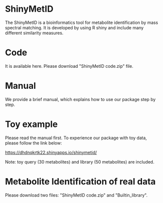# ShinyMetID
The ShinyMetID is a bioinformatics tool for metabolite identification by mass spectral matching. 
It is developed by using R shiny and include many different similarity measures.

# Code
It is available here. Please download "ShinyMetID code.zip" file.

# Manual
We provide a brief manual, which explains how to use our package step by step.

# Toy example
Please read the manual first.
To experience our package with toy data, please follow the link below:

https://dhdnqkrtk22.shinyapps.io/shinymetid/

Note: toy query (30 metabolites) and library (50 metabolites) are included.

# Metabolite Identification of real data
Please download two files: "ShinyMetID code.zip" and "Builtin_library".
